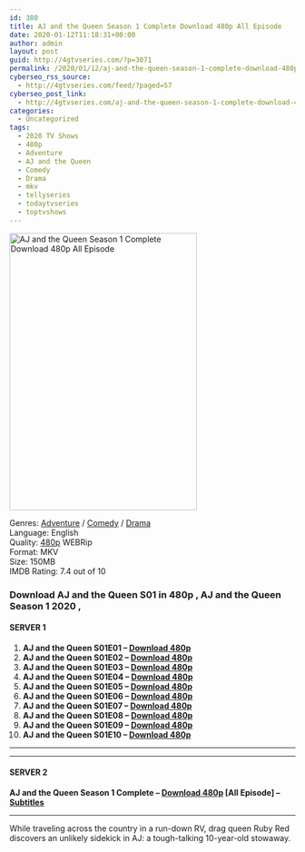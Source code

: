 ```yaml
---
id: 380
title: AJ and the Queen Season 1 Complete Download 480p All Episode
date: 2020-01-12T11:18:31+00:00
author: admin
layout: post
guid: http://4gtvseries.com/?p=3071
permalink: /2020/01/12/aj-and-the-queen-season-1-complete-download-480p-all-episode/
cyberseo_rss_source:
  - http://4gtvseries.com/feed/?paged=57
cyberseo_post_link:
  - http://4gtvseries.com/aj-and-the-queen-season-1-complete-download-480p-all-episode/
categories:
  - Uncategorized
tags:
  - 2020 TV Shows
  - 480p
  - Adventure
  - AJ and the Queen
  - Comedy
  - Drama
  - mkv
  - tellyseries
  - todaytvseries
  - toptvshows
---
```

<img loading="lazy" class="aligncenter" src="https://2.bp.blogspot.com/-teAYWD5yFl0/Xhr-0BiZmAI/AAAAAAAAA1M/IzwwNE6lh-kb_3zgvzKunf9YX6SN-eJxwCK4BGAYYCw/s1600/AJ%2Band%2Bthe%2BQueen%2BSeason%2B1.jpg" alt="AJ and the Queen Season 1 Complete Download 480p All Episode" width="330" height="488" />

Genres: <a href="http://4gtvseries.com/tag/adventure/" data-wpel-link="internal">Adventure</a> / <a href="http://4gtvseries.com/tag/comedy/" data-wpel-link="internal">Comedy</a> /&nbsp;<a href="http://4gtvseries.com/tag/drama/" data-wpel-link="internal">Drama</a>  
Language: English  
Quality:&nbsp;<a href="http://4gtvseries.com/tag/480p/" data-wpel-link="internal">480p</a> WEBRip  
Format: MKV  
Size: 150MB  
IMDB Rating: 7.4 out of 10

### **Download AJ and the Queen S01 in 480p , AJ and the Queen Season 1 2020 ,&nbsp;**

#### <span><strong>SERVER 1</strong></span>

  1. **AJ and the Queen S01E01 – <a href="http://slink.dl480p.xyz/grGHP6gG" data-wpel-link="external" target="_blank" rel="nofollow external noopener noreferrer" class="wpel-icon-left"><i class="wpel-icon fa fa-download" aria-hidden="true"></i>Download 480p</a>**
  2. **AJ and the Queen S01E02 – <a href="http://slink.dl480p.xyz/UHwqe1" data-wpel-link="external" target="_blank" rel="nofollow external noopener noreferrer" class="wpel-icon-left"><i class="wpel-icon fa fa-download" aria-hidden="true"></i>Download 480p</a>**
  3. **AJ and the Queen S01E03 – <a href="http://slink.dl480p.xyz/zZMHNVH" data-wpel-link="external" target="_blank" rel="nofollow external noopener noreferrer" class="wpel-icon-left"><i class="wpel-icon fa fa-download" aria-hidden="true"></i>Download 480p</a>**
  4. **AJ and the Queen S01E04 – <a href="http://slink.dl480p.xyz/G3jiz5" data-wpel-link="external" target="_blank" rel="nofollow external noopener noreferrer" class="wpel-icon-left"><i class="wpel-icon fa fa-download" aria-hidden="true"></i>Download 480p</a>**
  5. **AJ and the Queen S01E05 – <a href="http://slink.dl480p.xyz/qpx8" data-wpel-link="external" target="_blank" rel="nofollow external noopener noreferrer" class="wpel-icon-left"><i class="wpel-icon fa fa-download" aria-hidden="true"></i>Download 480p</a>**
  6. **AJ and the Queen S01E06 – <a href="http://slink.dl480p.xyz/HRgO" data-wpel-link="external" target="_blank" rel="nofollow external noopener noreferrer" class="wpel-icon-left"><i class="wpel-icon fa fa-download" aria-hidden="true"></i>Download 480p</a>**
  7. **AJ and the Queen S01E07 – <a href="http://slink.dl480p.xyz/gTf4" data-wpel-link="external" target="_blank" rel="nofollow external noopener noreferrer" class="wpel-icon-left"><i class="wpel-icon fa fa-download" aria-hidden="true"></i>Download 480p</a>**
  8. **AJ and the Queen S01E08 – <a href="http://slink.dl480p.xyz/S8XwRP" data-wpel-link="external" target="_blank" rel="nofollow external noopener noreferrer" class="wpel-icon-left"><i class="wpel-icon fa fa-download" aria-hidden="true"></i>Download 480p</a>**
  9. **AJ and the Queen S01E09 – <a href="http://slink.dl480p.xyz/gVTb59" data-wpel-link="external" target="_blank" rel="nofollow external noopener noreferrer" class="wpel-icon-left"><i class="wpel-icon fa fa-download" aria-hidden="true"></i>Download 480p</a>**
 10. **AJ and the Queen S01E10 – <a href="http://slink.dl480p.xyz/IYUB" data-wpel-link="external" target="_blank" rel="nofollow external noopener noreferrer" class="wpel-icon-left"><i class="wpel-icon fa fa-download" aria-hidden="true"></i>Download 480p</a>**

* * *

* * *

#### <span><strong>SERVER 2</strong></span>

**AJ and the Queen Season 1 Complete – <a href="http://dl480p.xyz/3264/" data-wpel-link="external" target="_blank" rel="nofollow external noopener noreferrer" class="wpel-icon-left"><i class="wpel-icon fa fa-download" aria-hidden="true"></i>Download 480p</a> [All Episode] – <a href="https://subscene.com/subtitles/aj-and-the-queen-first-season" data-wpel-link="external" target="_blank" rel="nofollow external noopener noreferrer" class="wpel-icon-left"><i class="wpel-icon fa fa-download" aria-hidden="true"></i>Subtitles</a>**

* * *

While traveling across the country in a run-down RV, drag queen Ruby Red discovers an unlikely sidekick in AJ: a tough-talking 10-year-old stowaway.

<div align="center">
</div>